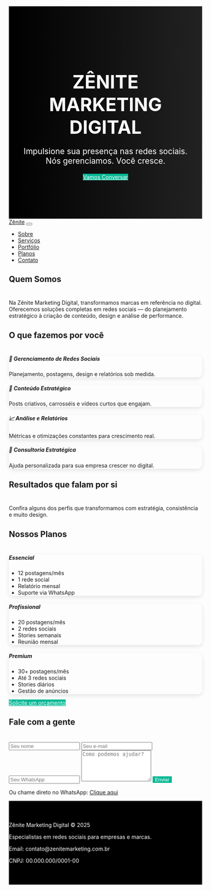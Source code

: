<!DOCTYPE html>
<html lang="pt-br">
<head>
  <meta charset="UTF-8">
  <meta name="viewport" content="width=device-width, initial-scale=1">
  <title>Zênite Marketing Digital</title>
  <link href="https://cdn.jsdelivr.net/npm/bootstrap@5.3.3/dist/css/bootstrap.min.css" rel="stylesheet">
  <style>
    body {
      scroll-behavior: smooth;
    }
    .hero {
      background: linear-gradient(to right, #000000, #222);
      color: #fff;
      padding: 100px 20px;
      text-align: center;
    }
    .hero h1 {
      font-size: 3rem;
      margin-bottom: 20px;
    }
    .hero p {
      font-size: 1.3rem;
    }
    .section-title {
      margin-bottom: 40px;
    }
    .card {
      border: none;
      border-radius: 12px;
      box-shadow: 0 4px 12px rgba(0,0,0,0.1);
    }
    footer {
      background: #000;
      color: #fff;
      padding: 40px 0;
    }
    .btn-z {
      background-color: #00b894;
      color: white;
      border: none;
    }
    .btn-z:hover {
      background-color: #01906f;
    }
  </style>
</head>
<body>

  <!-- Hero Section -->
  <section class="hero" id="inicio">
    <div class="container">
      <h1>ZÊNITE MARKETING DIGITAL</h1>
      <p>Impulsione sua presença nas redes sociais. Nós gerenciamos. Você cresce.</p>
      <a href="#contato" class="btn btn-z btn-lg mt-4">Vamos Conversar</a>
    </div>
  </section>

  <!-- Navbar -->
  <nav class="navbar navbar-expand-lg navbar-dark bg-dark sticky-top">
    <div class="container">
      <a class="navbar-brand" href="#">Zênite</a>
      <button class="navbar-toggler" type="button" data-bs-toggle="collapse" data-bs-target="#menu">
        <span class="navbar-toggler-icon"></span>
      </button>
      <div class="collapse navbar-collapse" id="menu">
        <ul class="navbar-nav ms-auto">
          <li class="nav-item"><a href="#sobre" class="nav-link">Sobre</a></li>
          <li class="nav-item"><a href="#servicos" class="nav-link">Serviços</a></li>
          <li class="nav-item"><a href="#portfolio" class="nav-link">Portfólio</a></li>
          <li class="nav-item"><a href="#planos" class="nav-link">Planos</a></li>
          <li class="nav-item"><a href="#contato" class="nav-link">Contato</a></li>
        </ul>
      </div>
    </div>
  </nav>

  <!-- Sobre -->
  <section id="sobre" class="py-5">
    <div class="container">
      <h2 class="text-center section-title">Quem Somos</h2>
      <p class="lead text-center">Na Zênite Marketing Digital, transformamos marcas em referência no digital. Oferecemos soluções completas em redes sociais — do planejamento estratégico à criação de conteúdo, design e análise de performance.</p>
    </div>
  </section>

  <!-- Serviços -->
  <section id="servicos" class="py-5 bg-light">
    <div class="container">
      <h2 class="text-center section-title">O que fazemos por você</h2>
      <div class="row g-4">
        <div class="col-md-6 col-lg-3">
          <div class="card h-100 p-3">
            <h5>📲 Gerenciamento de Redes Sociais</h5>
            <p>Planejamento, postagens, design e relatórios sob medida.</p>
          </div>
        </div>
        <div class="col-md-6 col-lg-3">
          <div class="card h-100 p-3">
            <h5>🎨 Conteúdo Estratégico</h5>
            <p>Posts criativos, carrosséis e vídeos curtos que engajam.</p>
          </div>
        </div>
        <div class="col-md-6 col-lg-3">
          <div class="card h-100 p-3">
            <h5>📈 Análise e Relatórios</h5>
            <p>Métricas e otimizações constantes para crescimento real.</p>
          </div>
        </div>
        <div class="col-md-6 col-lg-3">
          <div class="card h-100 p-3">
            <h5>🧠 Consultoria Estratégica</h5>
            <p>Ajuda personalizada para sua empresa crescer no digital.</p>
          </div>
        </div>
      </div>
    </div>
  </section>

  <!-- Portfólio -->
  <section id="portfolio" class="py-5">
    <div class="container">
      <h2 class="text-center section-title">Resultados que falam por si</h2>
      <p class="text-center">Confira alguns dos perfis que transformamos com estratégia, consistência e muito design.</p>
      <!-- Aqui você pode adicionar imagens ou carrossel -->
    </div>
  </section>

  <!-- Planos -->
  <section id="planos" class="py-5 bg-light">
    <div class="container">
      <h2 class="text-center section-title">Nossos Planos</h2>
      <div class="row g-4">
        <div class="col-md-4">
          <div class="card p-4 h-100">
            <h5 class="text-center">Essencial</h5>
            <ul>
              <li>12 postagens/mês</li>
              <li>1 rede social</li>
              <li>Relatório mensal</li>
              <li>Suporte via WhatsApp</li>
            </ul>
          </div>
        </div>
        <div class="col-md-4">
          <div class="card p-4 h-100">
            <h5 class="text-center">Profissional</h5>
            <ul>
              <li>20 postagens/mês</li>
              <li>2 redes sociais</li>
              <li>Stories semanais</li>
              <li>Reunião mensal</li>
            </ul>
          </div>
        </div>
        <div class="col-md-4">
          <div class="card p-4 h-100">
            <h5 class="text-center">Premium</h5>
            <ul>
              <li>30+ postagens/mês</li>
              <li>Até 3 redes sociais</li>
              <li>Stories diários</li>
              <li>Gestão de anúncios</li>
            </ul>
          </div>
        </div>
      </div>
      <div class="text-center mt-4">
        <a href="#contato" class="btn btn-z">Solicite um orçamento</a>
      </div>
    </div>
  </section>

  <!-- Contato -->
  <section id="contato" class="py-5">
    <div class="container">
      <h2 class="text-center section-title">Fale com a gente</h2>
      <div class="row justify-content-center">
        <div class="col-md-8">
          <form>
            <input type="text" class="form-control mb-3" placeholder="Seu nome" required>
            <input type="email" class="form-control mb-3" placeholder="Seu e-mail" required>
            <input type="text" class="form-control mb-3" placeholder="Seu WhatsApp" required>
            <textarea class="form-control mb-3" rows="5" placeholder="Como podemos ajudar?" required></textarea>
            <button type="submit" class="btn btn-z w-100">Enviar</button>
          </form>
          <p class="text-center mt-3">Ou chame direto no WhatsApp: <a href="https://wa.me/55SEUNUMERO" target="_blank">Clique aqui</a></p>
        </div>
      </div>
    </div>
  </section>

  <!-- Rodapé -->
  <footer>
    <div class="container text-center">
      <p>Zênite Marketing Digital © 2025</p>
      <p>Especialistas em redes sociais para empresas e marcas.</p>
      <p>Email: contato@zenitemarketing.com.br</p>
      <p>CNPJ: 00.000.000/0001-00</p>
    </div>
  </footer>

  <script src="https://cdn.jsdelivr.net/npm/bootstrap@5.3.3/dist/js/bootstrap.bundle.min.js"></script>
</body>
</html>
